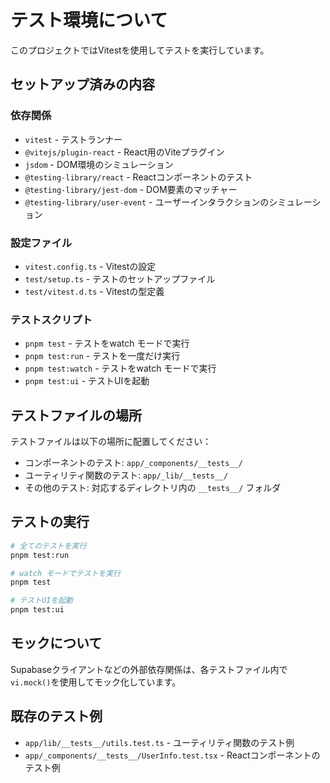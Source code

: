# テスト環境について

このプロジェクトではVitestを使用してテストを実行しています。

## セットアップ済みの内容

### 依存関係
- `vitest` - テストランナー
- `@vitejs/plugin-react` - React用のViteプラグイン
- `jsdom` - DOM環境のシミュレーション
- `@testing-library/react` - Reactコンポーネントのテスト
- `@testing-library/jest-dom` - DOM要素のマッチャー
- `@testing-library/user-event` - ユーザーインタラクションのシミュレーション

### 設定ファイル
- `vitest.config.ts` - Vitestの設定
- `test/setup.ts` - テストのセットアップファイル
- `test/vitest.d.ts` - Vitestの型定義

### テストスクリプト
- `pnpm test` - テストをwatch モードで実行
- `pnpm test:run` - テストを一度だけ実行
- `pnpm test:watch` - テストをwatch モードで実行
- `pnpm test:ui` - テストUIを起動

## テストファイルの場所

テストファイルは以下の場所に配置してください：

- コンポーネントのテスト: `app/_components/__tests__/`
- ユーティリティ関数のテスト: `app/_lib/__tests__/`
- その他のテスト: 対応するディレクトリ内の `__tests__/` フォルダ

## テストの実行

```bash
# 全てのテストを実行
pnpm test:run

# watch モードでテストを実行
pnpm test

# テストUIを起動
pnpm test:ui
```

## モックについて

Supabaseクライアントなどの外部依存関係は、各テストファイル内で`vi.mock()`を使用してモック化しています。

## 既存のテスト例

- `app/lib/__tests__/utils.test.ts` - ユーティリティ関数のテスト例
- `app/_components/__tests__/UserInfo.test.tsx` - Reactコンポーネントのテスト例
